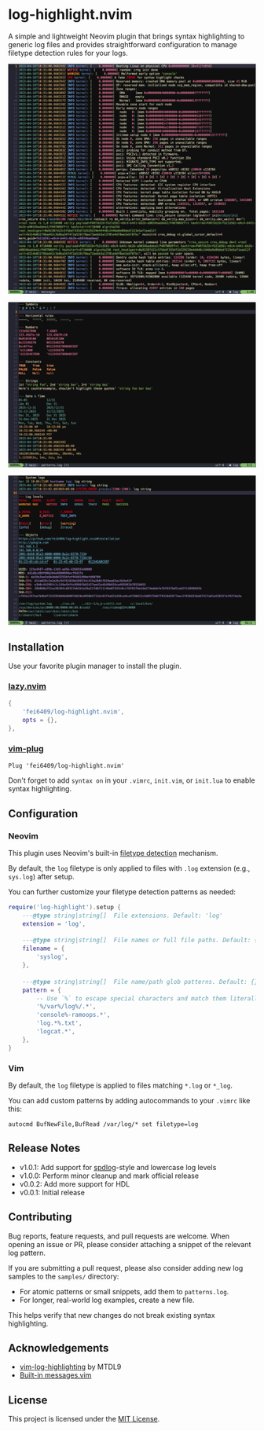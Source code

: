 # log-highlight.nvim

A simple and lightweight Neovim plugin that brings syntax highlighting to
generic log files and provides straightforward configuration to manage filetype
detection rules for your logs.

![preview-1](./doc/images/messages.png)

![preview-2](./doc/images/patterns-1.png)

![preview-3](./doc/images/patterns-2.png)

## Installation

Use your favorite plugin manager to install the plugin.

### [lazy.nvim](https://github.com/folke/lazy.nvim)

```lua
{
    'fei6409/log-highlight.nvim',
    opts = {},
},
```

### [vim-plug](https://github.com/junegunn/vim-plug)

```vim
Plug 'fei6409/log-highlight.nvim'
```

Don't forget to add `syntax on` in your `.vimrc`, `init.vim`, or `init.lua` to
enable syntax highlighting.

## Configuration

### Neovim

This plugin uses Neovim's built-in
[filetype detection](https://neovim.io/doc/user/filetype.html) mechanism.

By default, the `log` filetype is only applied to files with `.log` extension
(e.g., `sys.log`) after setup.

You can further customize your filetype detection patterns as needed:

```lua
require('log-highlight').setup {
    ---@type string|string[]  File extensions. Default: 'log'
    extension = 'log',

    ---@type string|string[]  File names or full file paths. Default: {}
    filename = {
        'syslog',
    },

    ---@type string|string[]  File name/path glob patterns. Default: {}
    pattern = {
        -- Use `%` to escape special characters and match them literally.
        '%/var%/log%/.*',
        'console%-ramoops.*',
        'log.*%.txt',
        'logcat.*',
    },
}
```

### Vim

By default, the `log` filetype is applied to files matching `*.log` or `*_log`.

You can add custom patterns by adding autocommands to your `.vimrc` like this:

```vim
autocmd BufNewFile,BufRead /var/log/* set filetype=log
```

## Release Notes

- v1.0.1: Add support for [spdlog](https://github.com/gabime/spdlog)-style and
  lowercase log levels
- v1.0.0: Perform minor cleanup and mark official release
- v0.0.2: Add more support for HDL
- v0.0.1: Initial release

## Contributing

Bug reports, feature requests, and pull requests are welcome. When opening an
issue or PR, please consider attaching a snippet of the relevant log pattern.

If you are submitting a pull request, please also consider adding new log
samples to the `samples/` directory:

- For atomic patterns or small snippets, add them to `patterns.log`.
- For longer, real-world log examples, create a new file.

This helps verify that new changes do not break existing syntax highlighting.

## Acknowledgements

- [vim-log-highlighting](https://github.com/MTDL9/vim-log-highlighting) by MTDL9
- [Built-in messages.vim](https://github.com/vim/vim/blob/master/runtime/syntax/messages.vim)

## License

This project is licensed under the [MIT License](LICENSE).
